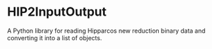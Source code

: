 HIP2InputOutput
===============

A Python library for reading Hipparcos new reduction binary data and converting it into a list of objects.
